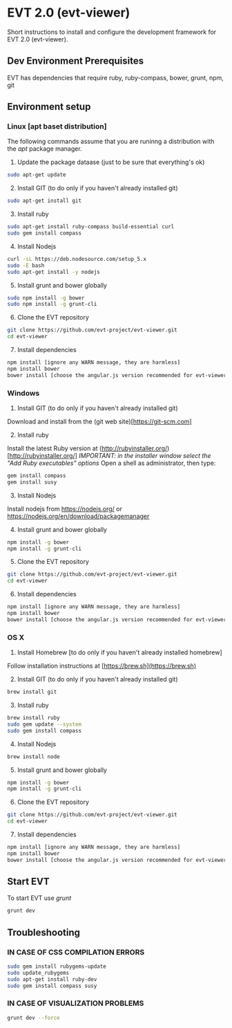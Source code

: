 EVT 2.0 (evt-viewer)
====================

Short instructions to install and configure the development framework for EVT 2.0 (evt-viewer).

Dev Environment Prerequisites
-----------------------------

EVT has dependencies that require ruby, ruby-compass, bower, grunt, npm, git


Environment setup
-----------------

### Linux [apt baset distribution]

The following commands assume that you are runinng a distribution with the *apt* package manager.

1. Update the package dataase (just to be sure that everything's ok)
```bash
sudo apt-get update
```
2. Install GIT (to do only if you haven't already installed git)
```bash
sudo apt-get install git
```
3. Install ruby
```bash
sudo apt-get install ruby-compass build-essential curl
sudo gem install compass
```
4. Install Nodejs
``` bash
curl -sL https://deb.nodesource.com/setup_5.x
sudo -E bash
sudo apt-get install -y nodejs
```
5. Install grunt and bower globally
```bash
sudo npm install -g bower
sudo npm install -g grunt-cli 
```
6. Clone the EVT repository
```bash
git clone https://github.com/evt-project/evt-viewer.git
cd evt-viewer
```
7. Install dependencies
```bash
npm install [ignore any WARN message, they are harmless]
npm install bower
bower install [choose the angular.js version recommended for evt-viewer]
```



### Windows

1. Install GIT (to do only if you haven't already installed git)

Download and install from the (git web site)[https://git-scm.com]

2. Install ruby

 Install the latest Ruby version at (http://rubyinstaller.org/)[http://rubyinstaller.org/]
 *IMPORTANT: in the installer window select the "Add Ruby executables" options*
 Open a shell as administrator, then type:

```bash
gem install compass
gem install susy
```

3. Install Nodejs

Install nodejs from https://nodejs.org/ or https://nodejs.org/en/download/package­manager

4. Install grunt and bower globally
```bash
npm install -g bower 
npm install -g grunt-cli
```

5. Clone the EVT repository

```bash
git clone https://github.com/evt-project/evt-viewer.git
cd evt-viewer
```

6. Install dependencies

```bash
npm install [ignore any WARN message, they are harmless]
npm install bower
bower install [choose the angular.js version recommended for evt-viewer]
```

### OS X 

1. Install Homebrew [to do only if you haven't already installed homebrew]

Follow installation instructions at [https://brew.sh](https://brew.sh)

2. Install GIT (to do only if you haven't already installed git)
```bash
brew install git
```
3. Install ruby
```bash
brew install ruby
sudo gem update --system
sudo gem install compass
```

4. Install Nodejs
```bash
brew install node
```

5. Install grunt and bower globally
```bash
npm install -g bower
npm install -g grunt-cli 
```

6. Clone the EVT repository
```bash
git clone https://github.com/evt-project/evt-viewer.git
cd evt-viewer
```
7. Install dependencies
```bash
npm install [ignore any WARN message, they are harmless]
npm install bower
bower install [choose the angular.js version recommended for evt-viewer]
```

Start EVT
---------

To start EVT use *grunt*
``` bash
grunt dev
```

Troubleshooting
----------------

### IN CASE OF CSS COMPILATION ERRORS
``` bash
sudo gem install rubygems-update
sudo update_rubygems
sudo apt-get install ruby-dev
sudo gem install compass susy
```

### IN CASE OF VISUALIZATION PROBLEMS
```bash
grunt dev --force
```